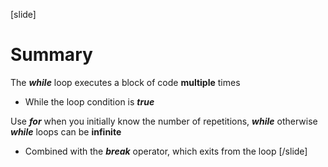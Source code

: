 [slide]
# Summary
The ***while*** loop executes a block of code **multiple** times

* While the loop condition is ***true***

Use ***for*** when you initially know the number of repetitions, ***while*** otherwise
***while*** loops can be **infinite**

* Combined with the ***break*** operator, which exits from the loop
[/slide]